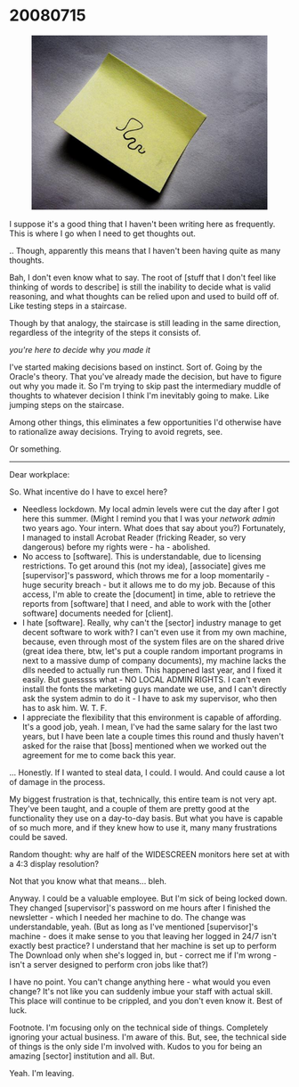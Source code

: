 # 20080715

<figure><img src="../../.gitbook/assets/21.jpg" alt=""><figcaption></figcaption></figure>

I suppose it's a good thing that I haven't been writing here as frequently. This is where I go when I need to get thoughts out.

.. Though, apparently this means that I haven't been having quite as many thoughts.

Bah, I don't even know what to say. The root of \[stuff that I don't feel like thinking of words to describe] is still the inability to decide what is valid reasoning, and what thoughts can be relied upon and used to build off of. Like testing steps in a staircase.

Though by that analogy, the staircase is still leading in the same direction, regardless of the integrity of the steps it consists of.

_you're here to decide_ why _you made it_

I've started making decisions based on instinct. Sort of. Going by the Oracle's theory. That you've already made the decision, but have to figure out why you made it. So I'm trying to skip past the intermediary muddle of thoughts to whatever decision I think I'm inevitably going to make. Like jumping steps on the staircase.

Among other things, this eliminates a few opportunities I'd otherwise have to rationalize away decisions. Trying to avoid regrets, see.

Or something.

***

Dear workplace:

So. What incentive do I have to excel here?

* Needless lockdown. My local admin levels were cut the day after I got here this summer. (Might I remind you that I was your _network admin_ two years ago. Your intern. What does that say about you?) Fortunately, I managed to install Acrobat Reader (fricking Reader, so very dangerous) before my rights were - ha - abolished.
* No access to \[software]. This is understandable, due to licensing restrictions. To get around this (not my idea), \[associate] gives me \[supervisor]'s password, which throws me for a loop momentarily - huge security breach - but it allows me to do my job. Because of this access, I'm able to create the \[document] in time, able to retrieve the reports from \[software] that I need, and able to work with the \[other software] documents needed for \[client].
* I hate \[software]. Really, why can't the \[sector] industry manage to get decent software to work with? I can't even use it from my own machine, because, even through most of the system files are on the shared drive (great idea there, btw, let's put a couple random important programs in next to a massive dump of company documents), my machine lacks the dlls needed to actually run them. This happened last year, and I fixed it easily. But guesssss what - NO LOCAL ADMIN RIGHTS. I can't even install the fonts the marketing guys mandate we use, and I can't directly ask the system admin to do it - I have to ask my supervisor, who then has to ask him. W. T. F.
* I appreciate the flexibility that this environment is capable of affording. It's a good job, yeah. I mean, I've had the same salary for the last two years, but I have been late a couple times this round and thusly haven't asked for the raise that \[boss] mentioned when we worked out the agreement for me to come back this year.

... Honestly. If I wanted to steal data, I could. I would. And could cause a lot of damage in the process.

My biggest frustration is that, technically, this entire team is not very apt. They've been taught, and a couple of them are pretty good at the functionality they use on a day-to-day basis. But what you have is capable of so much more, and if they knew how to use it, many many frustrations could be saved.

Random thought: why are half of the WIDESCREEN monitors here set at with a 4:3 display resolution?

Not that you know what that means... bleh.

Anyway. I could be a valuable employee. But I'm sick of being locked down. They changed \[supervisor]'s password on me hours after I finished the newsletter - which I needed her machine to do. The change was understandable, yeah. (But as long as I've mentioned \[supervisor]'s machine - does it make sense to you that leaving her logged in 24/7 isn't exactly best practice? I understand that her machine is set up to perform The Download only when she's logged in, but - correct me if I'm wrong - isn't a server designed to perform cron jobs like that?)

I have no point. You can't change anything here - what would you even change? It's not like you can suddenly imbue your staff with actual skill. This place will continue to be crippled, and you don't even know it. Best of luck.

Footnote. I'm focusing only on the technical side of things. Completely ignoring your actual business. I'm aware of this. But, see, the technical side of things is the only side I'm involved with. Kudos to you for being an amazing \[sector] institution and all. But.

Yeah. I'm leaving.
